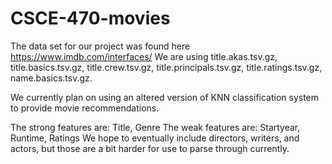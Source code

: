 # CSCE-470-movies
The data set for our project was found here https://www.imdb.com/interfaces/ We are using title.akas.tsv.gz, title.basics.tsv.gz, title.crew.tsv.gz, title.principals.tsv.gz, title.ratings.tsv.gz, name.basics.tsv.gz.

We currently plan on using an altered version of KNN classification system to provide movie recommendations.

The strong features are: Title, Genre
The weak features are: Startyear, Runtime, Ratings
We hope to eventually include directors, writers, and actors, but those are a bit harder for use to parse through currently.

